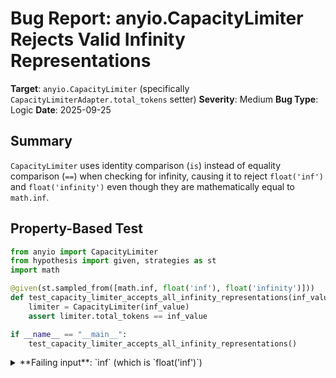 # Bug Report: anyio.CapacityLimiter Rejects Valid Infinity Representations

**Target**: `anyio.CapacityLimiter` (specifically `CapacityLimiterAdapter.total_tokens` setter)
**Severity**: Medium
**Bug Type**: Logic
**Date**: 2025-09-25

## Summary

`CapacityLimiter` uses identity comparison (`is`) instead of equality comparison (`==`) when checking for infinity, causing it to reject `float('inf')` and `float('infinity')` even though they are mathematically equal to `math.inf`.

## Property-Based Test

```python
from anyio import CapacityLimiter
from hypothesis import given, strategies as st
import math

@given(st.sampled_from([math.inf, float('inf'), float('infinity')]))
def test_capacity_limiter_accepts_all_infinity_representations(inf_value):
    limiter = CapacityLimiter(inf_value)
    assert limiter.total_tokens == inf_value

if __name__ == "__main__":
    test_capacity_limiter_accepts_all_infinity_representations()
```

<details>

<summary>
**Failing input**: `inf` (which is `float('inf')`)
</summary>
```
Traceback (most recent call last):
  File "/home/npc/miniconda/lib/python3.13/site-packages/anyio/_core/_synchronization.py", line 496, in __new__
    return get_async_backend().create_capacity_limiter(total_tokens)
           ~~~~~~~~~~~~~~~~~^^
  File "/home/npc/miniconda/lib/python3.13/site-packages/anyio/_core/_eventloop.py", line 156, in get_async_backend
    asynclib_name = sniffio.current_async_library()
  File "/home/npc/miniconda/lib/python3.13/site-packages/sniffio/_impl.py", line 93, in current_async_library
    raise AsyncLibraryNotFoundError(
        "unknown async library, or not in async context"
    )
sniffio._impl.AsyncLibraryNotFoundError: unknown async library, or not in async context

During handling of the above exception, another exception occurred:

Traceback (most recent call last):
  File "/home/npc/pbt/agentic-pbt/worker_/52/hypo.py", line 11, in <module>
    test_capacity_limiter_accepts_all_infinity_representations()
    ~~~~~~~~~~~~~~~~~~~~~~~~~~~~~~~~~~~~~~~~~~~~~~~~~~~~~~~~~~^^
  File "/home/npc/pbt/agentic-pbt/worker_/52/hypo.py", line 6, in test_capacity_limiter_accepts_all_infinity_representations
    def test_capacity_limiter_accepts_all_infinity_representations(inf_value):
                   ^^^
  File "/home/npc/miniconda/lib/python3.13/site-packages/hypothesis/core.py", line 2124, in wrapped_test
    raise the_error_hypothesis_found
  File "/home/npc/pbt/agentic-pbt/worker_/52/hypo.py", line 7, in test_capacity_limiter_accepts_all_infinity_representations
    limiter = CapacityLimiter(inf_value)
  File "/home/npc/miniconda/lib/python3.13/site-packages/anyio/_core/_synchronization.py", line 498, in __new__
    return CapacityLimiterAdapter(total_tokens)
  File "/home/npc/miniconda/lib/python3.13/site-packages/anyio/_core/_synchronization.py", line 614, in __init__
    self.total_tokens = total_tokens
    ^^^^^^^^^^^^^^^^^
  File "/home/npc/miniconda/lib/python3.13/site-packages/anyio/_core/_synchronization.py", line 646, in total_tokens
    raise TypeError("total_tokens must be an int or math.inf")
TypeError: total_tokens must be an int or math.inf
Falsifying example: test_capacity_limiter_accepts_all_infinity_representations(
    inf_value=inf,
)
```
</details>

## Reproducing the Bug

```python
import math
from anyio import CapacityLimiter

# Show that float('inf') and math.inf are equal but not identical
print(f"float('inf') == math.inf: {float('inf') == math.inf}")
print(f"float('inf') is math.inf: {float('inf') is math.inf}")
print()

# Try to create CapacityLimiter with float('inf')
print("Creating CapacityLimiter with float('inf'):")
try:
    limiter = CapacityLimiter(float('inf'))
    print("Success - limiter created")
except TypeError as e:
    print(f"Error: {e}")
print()

# Try to create CapacityLimiter with math.inf
print("Creating CapacityLimiter with math.inf:")
try:
    limiter = CapacityLimiter(math.inf)
    print("Success - limiter created")
except TypeError as e:
    print(f"Error: {e}")
```

<details>

<summary>
TypeError when using float('inf') but success with math.inf
</summary>
```
float('inf') == math.inf: True
float('inf') is math.inf: False

Creating CapacityLimiter with float('inf'):
Error: total_tokens must be an int or math.inf

Creating CapacityLimiter with math.inf:
Success - limiter created
```
</details>

## Why This Is A Bug

This violates expected Python behavior in several ways:

1. **Mathematical Equivalence**: In Python, `float('inf') == math.inf` returns True. They represent the same mathematical value (positive infinity) and should be treated equivalently.

2. **Backend Inconsistency**: The asyncio backend (at line 1963 in `_backends/_asyncio.py`) uses `math.isinf(value)` which correctly accepts any infinity representation, while `CapacityLimiterAdapter` (at line 645 in `_core/_synchronization.py`) uses identity comparison `value is not math.inf`.

3. **Type System Contradiction**: The function signature accepts `float` type, and `float('inf')` is a valid float. The type system suggests any float infinity should work.

4. **Common Python Patterns**: Users may obtain infinity from various legitimate sources:
   - Parsing JSON/YAML: `float('inf')`
   - Mathematical operations: `float('inf') / 2` still gives infinity
   - External libraries that return `float('inf')`

5. **Documentation Ambiguity**: The error message says "must be an int or math.inf" which doesn't explicitly require the exact `math.inf` object - a reasonable interpretation is that any infinity value should work.

## Relevant Context

The bug is located in `/anyio/_core/_synchronization.py` at line 645:
```python
if not isinstance(value, int) and value is not math.inf:
    raise TypeError("total_tokens must be an int or math.inf")
```

The asyncio backend shows the correct implementation at `/anyio/_backends/_asyncio.py` line 1963:
```python
if not isinstance(value, int) and not math.isinf(value):
    raise TypeError("total_tokens must be an int or math.inf")
```

This inconsistency suggests the identity check in `CapacityLimiterAdapter` is likely unintentional. The anyio documentation does not explicitly require the exact `math.inf` object, and the type annotations accept `float` which would include any float infinity.

Documentation: https://anyio.readthedocs.io/en/stable/api.html#anyio.CapacityLimiter

## Proposed Fix

```diff
--- a/anyio/_core/_synchronization.py
+++ b/anyio/_core/_synchronization.py
@@ -642,7 +642,7 @@ class CapacityLimiterAdapter(CapacityLimiter):

     @total_tokens.setter
     def total_tokens(self, value: float) -> None:
-        if not isinstance(value, int) and value is not math.inf:
+        if not isinstance(value, int) and value != math.inf:
             raise TypeError("total_tokens must be an int or math.inf")
         elif value < 1:
             raise ValueError("total_tokens must be >= 1")
```